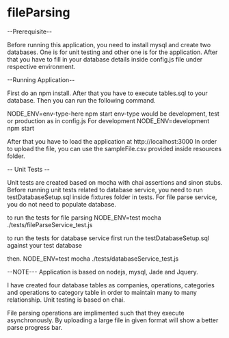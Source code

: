 # fileParsing

--Prerequisite--

Before running this application, you need to install mysql and create two databases.
One is for unit testing and other one is for the application. After that you have
to fill in your database details inside config.js file under respective environment. 


--Running Application--

First do an npm install. After that you have to execute tables.sql to your database.
Then you can run the following command.

NODE_ENV=env-type-here npm start
env-type would be development, test or production as in config.js
For development NODE_ENV=development npm start

After that you have to load the application at http://localhost:3000
In order to upload the file, you can use the sampleFile.csv provided inside resources folder.


-- Unit Tests --

Unit tests are created based on mocha with chai assertions and sinon stubs.
Before running unit tests related to database service, you need to run testDatabaseSetup.sql inside
fixtures folder in tests. For file parse service, you do not need to populate database. 

to run the tests for file parsing
NODE_ENV=test mocha ./tests/fileParseService_test.js

to run the tests for database service
first run the testDatabaseSetup.sql against your test database

then.
NODE_ENV=test mocha ./tests/databaseService_test.js




--NOTE---
Application is based on nodejs, mysql, Jade and Jquery.

I have created four database tables as companies, operations, categories and
operations to category table in order to maintain many to many relationship.
Unit testing is based on chai.

File parsing operations are implimented such that they execute asynchronously.
By uploading a large file in given format will show a better parse progress bar.
